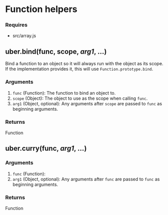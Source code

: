 # Function helpers

### Requires
* src/array.js

## uber.bind(func, scope, *arg1*, ...)
Bind a function to an object so it will always run with the object as its scope.  If the implementation provides it, this will use `Function.prototype.bind`.

### Arguments
1. `func` (Function): The function to bind an object to.
2. `scope` (Object): The object to use as the scope when calling `func`.
3. `arg1` (Object, optional): Any arguments after `scope` are passed to `func` as beginning arguments.

### Returns
Function


## uber.curry(func, *arg1*, ...)

### Arguments
1. `func` (Function):
2. `arg1` (Object, optional): Any arguments after `func` are passed to `func` as beginning arguments.

### Returns
Function
